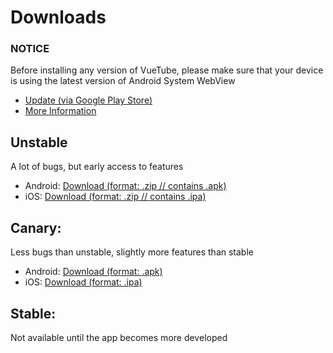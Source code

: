 # Downloads

### NOTICE
Before installing any version of VueTube, please make sure that your device is using the latest version of Android System WebView
- [Update (via Google Play Store)](https://play.google.com/store/apps/details?id=com.google.android.webview)
- [More Information](/install/android-system-webview)

## Unstable
A lot of bugs, but early access to features
- Android: [Download (format: .zip // contains .apk)](https://nightly.link/VueTubeApp/VueTube/workflows/ci/main/android.zip)
- iOS: [Download (format: .zip // contains .ipa)](https://nightly.link/VueTubeApp/VueTube/workflows/ci/main/iOS.zip)

## Canary:
Less bugs than unstable, slightly more features than stable
- Android: [Download (format: .apk)](https://github.com/VueTubeApp/VueTube/releases/download/0.2/VueTube-Canary-June-15-2022.apk)
- iOS: [Download (format: .ipa)](https://cdn.discordapp.com/attachments/949908267855921163/972164558930198528/VueTube-Canary-May-6-2022.ipa)

## Stable:
Not available until the app becomes more developed

<!-- <NextSteps>
  <Step href="/guide/nightly-install.html" title="Install Nightly Builds" description="Learn how to quickly install VueTube."/>
  <Step href="/guide/unstable-install.html" title="Install Unstable Builds" description="Learn how to quickly install VueTube."/>
</NextSteps> -->
